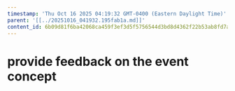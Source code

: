 ```yaml
---
timestamp: 'Thu Oct 16 2025 04:19:32 GMT-0400 (Eastern Daylight Time)'
parent: '[[../20251016_041932.195fab1a.md]]'
content_id: 6b09d81f6ba42068ca459f3ef3d5f5756544d3bd8d4362f22b53ab8fd7a57bcc
---
```


# provide feedback on the event concept

